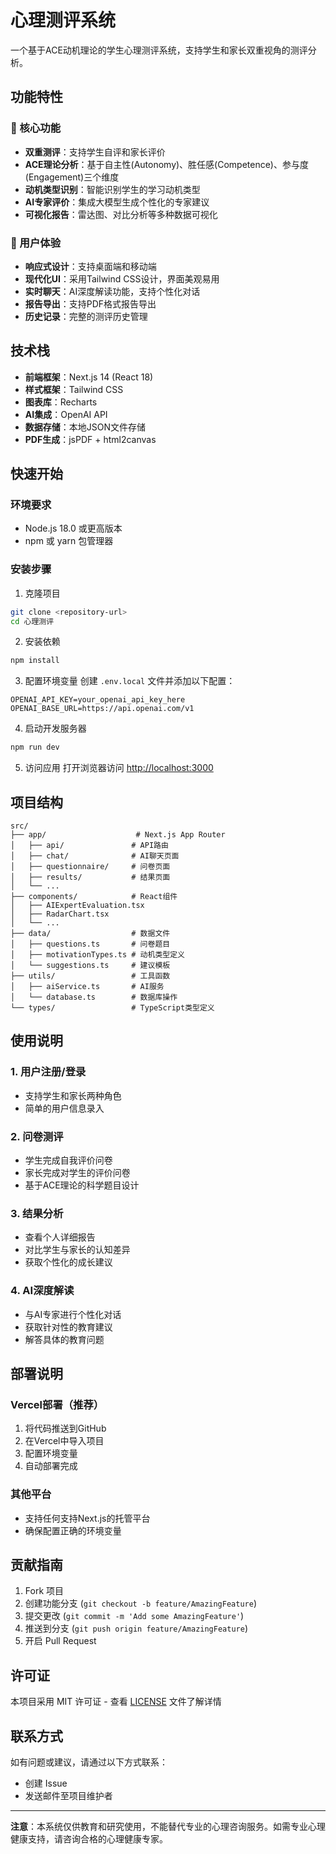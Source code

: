 # 心理测评系统

一个基于ACE动机理论的学生心理测评系统，支持学生和家长双重视角的测评分析。

## 功能特性

### 🎯 核心功能
- **双重测评**：支持学生自评和家长评价
- **ACE理论分析**：基于自主性(Autonomy)、胜任感(Competence)、参与度(Engagement)三个维度
- **动机类型识别**：智能识别学生的学习动机类型
- **AI专家评价**：集成大模型生成个性化的专家建议
- **可视化报告**：雷达图、对比分析等多种数据可视化

### 🎨 用户体验
- **响应式设计**：支持桌面端和移动端
- **现代化UI**：采用Tailwind CSS设计，界面美观易用
- **实时聊天**：AI深度解读功能，支持个性化对话
- **报告导出**：支持PDF格式报告导出
- **历史记录**：完整的测评历史管理

## 技术栈

- **前端框架**：Next.js 14 (React 18)
- **样式框架**：Tailwind CSS
- **图表库**：Recharts
- **AI集成**：OpenAI API
- **数据存储**：本地JSON文件存储
- **PDF生成**：jsPDF + html2canvas

## 快速开始

### 环境要求
- Node.js 18.0 或更高版本
- npm 或 yarn 包管理器

### 安装步骤

1. 克隆项目
```bash
git clone <repository-url>
cd 心理测评
```

2. 安装依赖
```bash
npm install
```

3. 配置环境变量
创建 `.env.local` 文件并添加以下配置：
```env
OPENAI_API_KEY=your_openai_api_key_here
OPENAI_BASE_URL=https://api.openai.com/v1
```

4. 启动开发服务器
```bash
npm run dev
```

5. 访问应用
打开浏览器访问 [http://localhost:3000](http://localhost:3000)

## 项目结构

```
src/
├── app/                    # Next.js App Router
│   ├── api/               # API路由
│   ├── chat/              # AI聊天页面
│   ├── questionnaire/     # 问卷页面
│   ├── results/           # 结果页面
│   └── ...
├── components/            # React组件
│   ├── AIExpertEvaluation.tsx
│   ├── RadarChart.tsx
│   └── ...
├── data/                  # 数据文件
│   ├── questions.ts       # 问卷题目
│   ├── motivationTypes.ts # 动机类型定义
│   └── suggestions.ts     # 建议模板
├── utils/                 # 工具函数
│   ├── aiService.ts       # AI服务
│   └── database.ts        # 数据库操作
└── types/                 # TypeScript类型定义
```

## 使用说明

### 1. 用户注册/登录
- 支持学生和家长两种角色
- 简单的用户信息录入

### 2. 问卷测评
- 学生完成自我评价问卷
- 家长完成对学生的评价问卷
- 基于ACE理论的科学题目设计

### 3. 结果分析
- 查看个人详细报告
- 对比学生与家长的认知差异
- 获取个性化的成长建议

### 4. AI深度解读
- 与AI专家进行个性化对话
- 获取针对性的教育建议
- 解答具体的教育问题

## 部署说明

### Vercel部署（推荐）
1. 将代码推送到GitHub
2. 在Vercel中导入项目
3. 配置环境变量
4. 自动部署完成

### 其他平台
- 支持任何支持Next.js的托管平台
- 确保配置正确的环境变量

## 贡献指南

1. Fork 项目
2. 创建功能分支 (`git checkout -b feature/AmazingFeature`)
3. 提交更改 (`git commit -m 'Add some AmazingFeature'`)
4. 推送到分支 (`git push origin feature/AmazingFeature`)
5. 开启 Pull Request

## 许可证

本项目采用 MIT 许可证 - 查看 [LICENSE](LICENSE) 文件了解详情

## 联系方式

如有问题或建议，请通过以下方式联系：
- 创建 Issue
- 发送邮件至项目维护者

---

**注意**：本系统仅供教育和研究使用，不能替代专业的心理咨询服务。如需专业心理健康支持，请咨询合格的心理健康专家。
